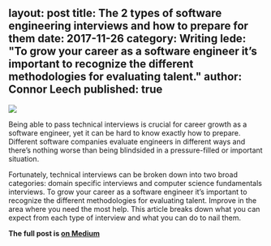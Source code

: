 layout: post
title: The 2 types of software engineering interviews and how to prepare for them
date: 2017-11-26
category: Writing
lede: "To grow your career as a software engineer it’s important to recognize the different methodologies for evaluating talent."
author: Connor Leech
published: true
---

![](https://cdn-images-1.medium.com/max/800/0*4F36tmoL6UJrCAVP.)

Being able to pass technical interviews is crucial for career growth as a software engineer, yet it can be hard to know exactly how to prepare. Different software companies evaluate engineers in different ways and there’s nothing worse than being blindsided in a pressure-filled or important situation.

Fortunately, technical interviews can be broken down into two broad categories: domain specific interviews and computer science fundamentals interviews. To grow your career as a software engineer it’s important to recognize the different methodologies for evaluating talent. Improve in the area where you need the most help. This article breaks down what you can expect from each type of interview and what you can do to nail them.

**The full post is [on Medium](https://medium.com/@connorleech/the-2-types-of-software-engineering-interviews-and-how-to-prepare-for-them-2e7bd4daa0b)**


